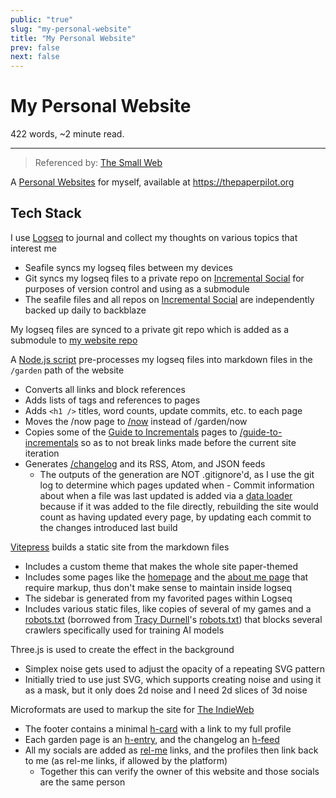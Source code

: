 ```yaml
---
public: "true"
slug: "my-personal-website"
title: "My Personal Website"
prev: false
next: false
---
```

<script setup>
import { data } from '../../git.data.ts';
import { useData } from 'vitepress';
const pageData = useData();
</script>
<h1 class="p-name">My Personal Website</h1>
<p>422 words, ~2 minute read. <span v-html="data[`site/${pageData.page.value.relativePath}`]" /></p>
<hr/>

> Referenced by: [The Small Web](/garden/the-small-web/index.md)

A [Personal Websites](/garden/the-small-web/index.md) for myself, available at https://thepaperpilot.org

## Tech Stack

I use [Logseq](/garden/logseq/index.md) to journal and collect my thoughts on various topics that interest me
- Seafile syncs my logseq files between my devices
- Git syncs my logseq files to a private repo on [Incremental Social](/garden/incremental-social/index.md) for purposes of version control and using as a submodule
- The seafile files and all repos on [Incremental Social](/garden/incremental-social/index.md) are independently backed up daily to backblaze

My logseq files are synced to a private git repo which is added as a submodule to [my website repo](https://code.incremental.social/thepaperpilot/pages)

A [Node.js script](https://code.incremental.social/thepaperpilot/pages/src/branch/master/build_garden.js) pre-processes my logseq files into markdown files in the `/garden` path of the website
- Converts all links and block references
- Adds lists of tags and references to pages
- Adds `<h1 />` titles, word counts, update commits, etc. to each page
- Moves the /now page to [/now](https://thepaperpilot.org/now) instead of /garden/now
- Copies some of the [Guide to Incrementals](/garden/guide-to-incrementals/index.md) pages to [/guide-to-incrementals](https://thepaperpilot.org/guide-to-incrementals/) so as to not break links made before the current site iteration
- Generates [/changelog](https://www.thepaperpilot.org/changelog/) and its RSS, Atom, and JSON feeds
	- The outputs of the generation are NOT .gitignore'd, as I use the git log to determine which pages updated when
<span id="66757760-16ab-4777-976e-8bcbac053923">	- Commit information about when a file was last updated is added via a [data loader](https://vitepress.dev/guide/data-loading) because if it was added to the file directly, rebuilding the site would count as having updated every page, by updating each commit to the changes introduced last build</span>

[Vitepress](/garden/vitepress/index.md) builds a static site from the markdown files
- Includes a custom theme that makes the whole site paper-themed
- Includes some pages like the [homepage](https://thepaperpilot.org) and the [about me page](https://thepaperpilot.org/about) that require markup, thus don't make sense to maintain inside logseq
- The sidebar is generated from my favorited pages within Logseq
- Includes various static files, like copies of several of my games and a [robots.txt](https://www.thepaperpilot.org/robots.txt) (borrowed from [Tracy Durnell](https://tracydurnell.com/)'s [robots.txt](https://tracydurnell.com/robots.txt)) that blocks several crawlers specifically used for training AI models

Three.js is used to create the effect in the background
- Simplex noise gets used to adjust the opacity of a repeating SVG pattern
- Initially tried to use just SVG, which supports creating noise and using it as a mask, but it only does 2d noise and I need 2d slices of 3d noise

Microformats are used to markup the site for [The IndieWeb](/garden/the-small-web/index.md)
- The footer contains a minimal [h-card](https://microformats.org/wiki/h-card) with a link to my full profile
- Each garden page is an [h-entry](https://indieweb.org/h-entry), and the changelog an [h-feed](https://indieweb.org/h-feed)
- All my socials are added as [rel-me](https://indieweb.org/rel-me) links, and the profiles then link back to me (as rel-me links, if allowed by the platform)
	- Together this can verify the owner of this website and those socials are the same person
